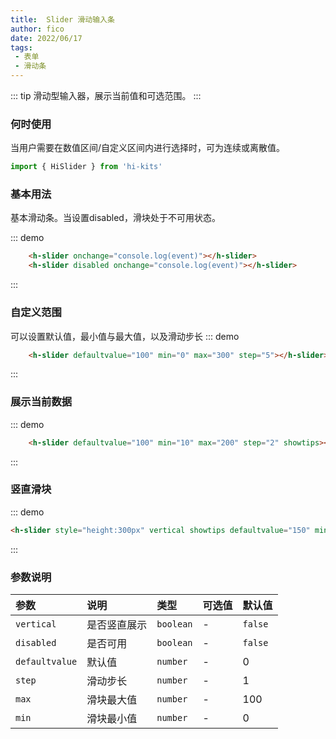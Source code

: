 ```yaml
---
title:  Slider 滑动输入条
author: fico
date: 2022/06/17
tags:
 - 表单
 - 滑动条
---
```

::: tip
滑动型输入器，展示当前值和可选范围。
:::
### 何时使用
当用户需要在数值区间/自定义区间内进行选择时，可为连续或离散值。

```ts
import { HiSlider } from 'hi-kits'
```

### 基本用法

基本滑动条。当设置disabled，滑块处于不可用状态。


::: demo
```html
    <h-slider onchange="console.log(event)"></h-slider>
    <h-slider disabled onchange="console.log(event)"></h-slider>

```
:::

### 自定义范围
可以设置默认值，最小值与最大值，以及滑动步长
::: demo
```html
    <h-slider defaultvalue="100" min="0" max="300" step="5"></h-slider>

```
:::

### 展示当前数据
::: demo
```html
    <h-slider defaultvalue="100" min="10" max="200" step="2" showtips></h-slider>

```
:::
### 竖直滑块
::: demo
```html
<h-slider style="height:300px" vertical showtips defaultvalue="150" min="10" max="200" step="2"></h-slider>

```
:::
### 参数说明

|参数|说明|类型|可选值|默认值
|:--|:--|:--|:-----|:---
| `vertical`| 是否竖直展示 |  `boolean` | - | `false`
| `disabled`| 是否可用 |  `boolean` | - | `false`
| `defaultvalue`| 默认值 |  `number` | - | 0
| `step`| 滑动步长 |  `number` | - | 1
| `max`| 滑块最大值 |  `number` | - | 100
| `min`| 滑块最小值 |  `number` | - | 0
